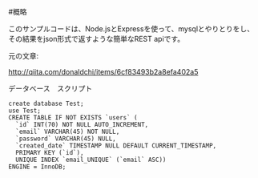 #概略

このサンプルコードは、Node.jsとExpressを使って、mysqlとやりとりをし、その結果をjson形式で返すような簡単なREST apiです。

元の文章:

http://qiita.com/donaldchi/items/6cf83493b2a8efa402a5

データベース　スクリプト

```
create database Test;
use Test;
CREATE TABLE IF NOT EXISTS `users` (
  `id` INT(70) NOT NULL AUTO_INCREMENT,
  `email` VARCHAR(45) NOT NULL,
  `password` VARCHAR(45) NULL,
  `created_date` TIMESTAMP NULL DEFAULT CURRENT_TIMESTAMP,
  PRIMARY KEY (`id`),
  UNIQUE INDEX `email_UNIQUE` (`email` ASC))
ENGINE = InnoDB;
```
